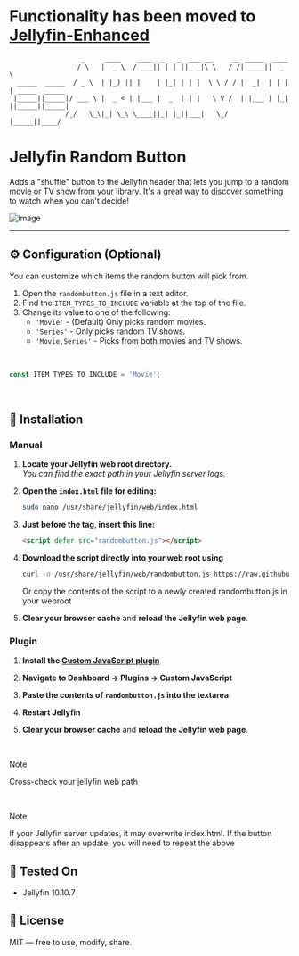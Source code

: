 # **Functionality has been moved to [Jellyfin-Enhanced](https://github.com/n00bcodr/Jellyfin-Enhanced)**

```
                  _     ____    ____  _   _  ___ __     __ _____  ____
                 / \   |  _ \  / ___|| | | ||_ _|\ \   / /| ____||  _ \
  _____  _____  / _ \  | |_) || |    | |_| | | |  \ \ / / |  _|  | | | | _____  _____
 |_____||_____|/ ___ \ |  _ < | |___ |  _  | | |   \ V /  | |___ | |_| ||_____||_____|
              /_/   \_\|_| \_\ \____||_| |_||___|   \_/   |_____||____/

```

# Jellyfin Random Button

Adds a "shuffle" button to the Jellyfin header that lets you jump to a random movie or TV show from your library. It's a great way to discover something to watch when you can't decide!

![image](https://github.com/user-attachments/assets/ce373f06-e88e-4033-a05f-2625c962c7c2)

---

## ⚙️ Configuration (Optional)

You can customize which items the random button will pick from.

1.  Open the `randombutton.js` file in a text editor.
2.  Find the `ITEM_TYPES_TO_INCLUDE` variable at the top of the file.
3.  Change its value to one of the following:
    * `'Movie'` - (Default) Only picks random movies.
    * `'Series'` - Only picks random TV shows.
    * `'Movie,Series'` - Picks from both movies and TV shows.

<br>

```javascript
const ITEM_TYPES_TO_INCLUDE = 'Movie';
```
<br>

## 🔧 Installation

### Manual

1. **Locate your Jellyfin web root directory.** <br>
   _You can find the exact path in your Jellyfin server logs._

2. **Open the `index.html` file for editing:**
   ```bash
   sudo nano /usr/share/jellyfin/web/index.html
   ```

3. **Just before the </head> tag, insert this line:**
    ```html
    <script defer src="randombutton.js"></script>
    ```

4. **Download the script directly into your web root using**

   ```bash
   curl -o /usr/share/jellyfin/web/randombutton.js https://raw.githubusercontent.com/n00bcodr/jellyfin-random-button/main/randombutton.js
   ```

   Or copy the contents of the script to a newly created randombutton.js in your webroot

5. **Clear your browser cache** and **reload the Jellyfin web page**.

### Plugin

1. **Install the [Custom JavaScript plugin](https://github.com/johnpc/jellyfin-plugin-custom-javascript)**

2. **Navigate to Dashboard -> Plugins -> Custom JavaScript**

3. **Paste the contents of `randombutton.js` into the textarea**

4. **Restart Jellyfin**

5. **Clear your browser cache** and **reload the Jellyfin web page**.

<br>

> [!NOTE]
> Cross-check your jellyfin web path

<br>

>[!NOTE]
>If your Jellyfin server updates, it may overwrite index.html. If the button disappears after an update, you will need to repeat the above

## 🧪 Tested On

- Jellyfin 10.10.7


## 📜 License

MIT — free to use, modify, share.

